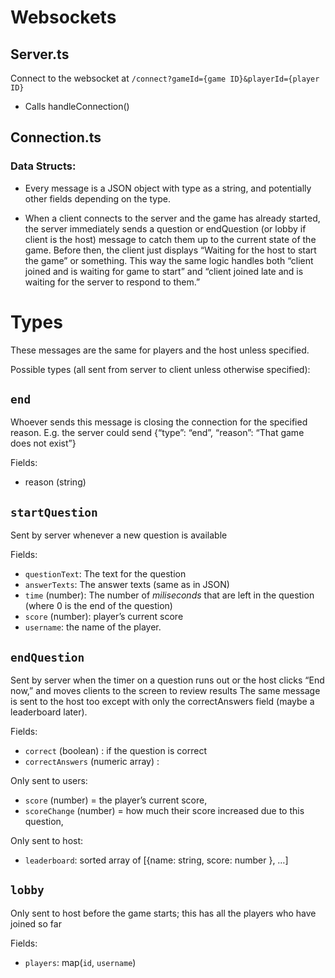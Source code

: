 # Websockets

## Server.ts
Connect to the websocket at `/connect?gameId={game ID}&playerId={player ID}`
- Calls handleConnection()

## Connection.ts

### Data Structs:


- Every message is a JSON object with type as a string, and potentially other fields depending on the type.

- When a client connects to the server and the game has already started, the server immediately sends a question or endQuestion (or lobby if client is the host) message to catch them up to the current state of the game. Before then, the client just displays “Waiting for the host to start the game” or something. This way the same logic handles both “client joined and is waiting for game to start” and “client joined late and is waiting for the server to respond to them.”

# Types

These messages are the same for players and the host unless specified.

Possible types (all sent from server to client unless otherwise specified):


## `end`

Whoever sends this message is closing the connection for the specified reason. E.g. the server could send {“type”: “end”, “reason”: “That game does not exist”}

Fields: 
- reason (string)

## `startQuestion`

Sent by server whenever a new question is available

Fields: 
- `questionText`: The text for the question
- `answerTexts`: The answer texts (same as in JSON)
- `time` (number): The number of *miliseconds* that are left in the question (where 0 is the end of the question)
- `score` (number): player’s current score
- `username`: the name of the player. 

## `endQuestion`

Sent by server when the timer on a question runs out or the host clicks “End now,” and moves clients to the screen to review results
The same message is sent to the host too except with only the correctAnswers field (maybe a leaderboard later).

Fields: 
- `correct` (boolean) : if the question is correct
- `correctAnswers` (numeric array) : 

Only sent to users: 
- `score` (number) = the player’s current score, 
- `scoreChange` (number) = how much their score increased due to this question, 

Only sent to host:
- `leaderboard`: sorted array of [{name: string, score: number }, …]


## `lobby`

Only sent to host before the game starts; this has all the players who have joined so far

Fields: 
- `players`: map(`id`, `username`) 


